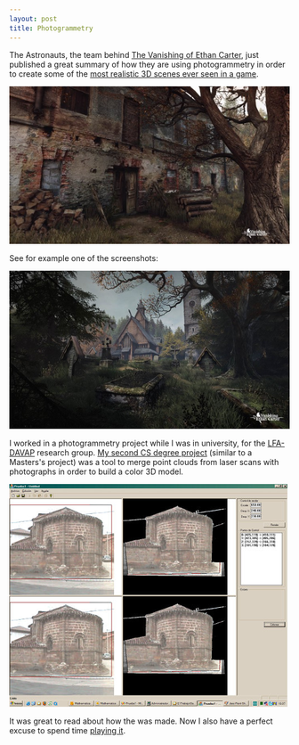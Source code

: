 ```yaml
---
layout: post
title: Photogrammetry
---
```


The Astronauts, the team behind [The Vanishing of Ethan Carter](http://ethancartergame.com), just published a great summary of how they are using photogrammetry in order to create some of the [most realistic 3D scenes ever seen in a game](http://www.theastronauts.com/2014/03/visual-revolution-vanishing-ethan-carter/).

![](/images/ethan-carter-big.jpg)

See for example one of the screenshots:

![](/images/vanishing-ethan-carter.jpg)

I worked in a photogrammetry project while I was in university, for the [LFA-DAVAP](http://157.88.193.21/~lfa-davap/) research group. [My second CS degree project](http://www.javiertordable.com/projects/) (similar to a Masters's project) was a tool to merge point clouds from laser scans with photographs in order to build a color 3D model.

![](/images/coloreador-screenshot.jpg)

It was great to read about how the was made. Now I also have a perfect excuse to spend time [playing it](http://www.amazon.com/gp/product/B00OA7OE3I/ref=as_li_tl?ie=UTF8&camp=1789&creative=9325&creativeASIN=B00OA7OE3I&linkCode=as2&tag=javitordblogo-20&linkId=MYCHVKLY3WS2JNAA).
